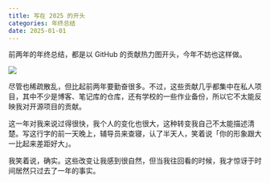 ```yaml
---
title: 写在 2025 的开头
categories: 年终总结
date: 2025-01-01
---
```


前两年的年终总结，都是以 GitHub 的贡献热力图开头，今年不妨也这样做。

![](https://image.guhub.cn/uPic/2024/12/image-20241212134754532.png)

尽管也稀疏散乱，但比起前两年要勤奋很多。不过，这些贡献几乎都集中在私人项目，其中不少是博客、笔记库的仓库，还有学校的一些作业备份，所以它不太能反映我对开源项目的贡献。

这一年对我来说过得很快，我个人的变化也很大，这种转变我自己不太能描述清楚。写这行字的前一天晚上，辅导员来查寝，认了半天人，笑着说「你的形象跟大一比起来差距好大」。

我笑着说，确实。这些改变让我感到很自然，但当我往回看的时候，我才惊讶于时间居然只过去了一年的事实。



